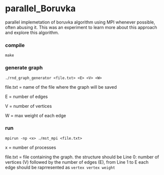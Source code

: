 # parallel_Boruvka

parallel implemetation of boruvka algorithm using MPI whenever possible, often abusing it. This was an experiment to learn more about this approach and explore this algorithm.

### compile

`make`

### generate graph

`./rnd_graph_generator <file.txt> <E> <V> <W>`

file.txt = name of the file where the graph will be saved

E = number of edges

V = number of vertices

W = max weight of each edge

### run

`mpirun -np <x> ./mst_mpi <file.txt>`

x = number of processes

file.txt = file containing the graph.
the structure should be Line 0: number of vertices (V) followed by the number of edges (E), from Line 1 to E each edge should be raprresented as `vertex vertex weight`

